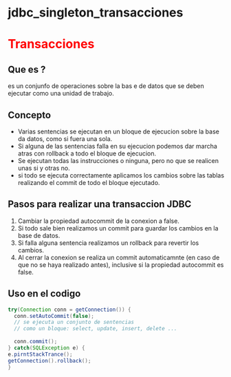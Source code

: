 # jdbc_singleton_transacciones


# <h1 style="color:red;">Transacciones</h1>

## Que es ?
es un conjunfo de operaciones sobre la bas e de datos que se deben ejecutar como una unidad de trabajo.

## Concepto
- Varias sentencias se ejecutan en un bloque de ejecucion sobre la base da datos, como si fuera una sola.
- Si alguna de las sentencias falla en su ejecucion podemos dar marcha atras con rollback a todo el bloque de ejecucion.
- Se ejecutan todas las instrucciones o ninguna, pero no que se realicen unas si y otras no.
- si todo se ejecuta correctamente aplicamos los cambios sobre las tablas realizando el commit de todo el bloque ejecutado.

## Pasos para realizar una transaccion JDBC
1. Cambiar la propiedad autocommit de la conexion a false.
2. Si todo sale bien realizamos un commit para guardar los cambios en la base de datos.
3. Si falla alguna sentencia realizamos un rollback para revertir los cambios.
4. Al cerrar la conexion se realiza un commit automaticamnte (en caso de que no se haya realizado antes), inclusive si la propiedad autocommit es false.

## Uso en el codigo

``` java
try(Connection conn = getConnection()) {
  conn.setAutoCommit(false);
  // se ejecuta un conjunto de sentencias 
  // como un bloque: select, update, insert, delete ...
  
  conn.commit();
} catch(SQLException e) {
e.pirntStackTrance();
getConnection().rollback();
}

```
